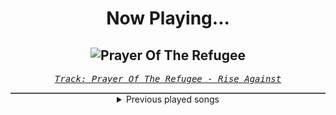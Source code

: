<div align="center"> 
<h1>Now Playing...</h1>

![Prayer Of The Refugee](https://i.scdn.co/image/ab67616d00001e023d49fa9efbba5f8ecc35b0df)
--
_<samp><a href="https://open.spotify.com/track/2VGQ342iuqj6aSaYbyBQVJ">Track: Prayer Of The Refugee - Rise Against</a></samp>_

<div style="border: 1px #4B5054 solid"></div>
<details>
  <summary>
    Previous played songs
  </summary>
  <table>
    <thead>
      <tr>
        <th>
          Artist
        </th>
        <th>
          Song
        </th>
        <th>
          Link
        </th>
      </tr>
    </thead>
    <tbody>
      <tr><td>Rise Against</td><td>Prayer Of The Refugee</td><td><a href="https://open.spotify.com/track/2VGQ342iuqj6aSaYbyBQVJ">https://open.spotify.com/track/2VGQ342iuqj6aSaYbyBQVJ</a></td></tr><tr><td>Story Of The Year</td><td>Until the Day I Die</td><td><a href="https://open.spotify.com/track/0DKNNR9iDjwfCEpMiFXMJq">https://open.spotify.com/track/0DKNNR9iDjwfCEpMiFXMJq</a></td></tr><tr><td>Bullet For My Valentine</td><td>Waking the Demon</td><td><a href="https://open.spotify.com/track/0k6wiMT26Wc3K4B2IiloUw">https://open.spotify.com/track/0k6wiMT26Wc3K4B2IiloUw</a></td></tr><tr><td>Powerman 5000</td><td>Bombshell</td><td><a href="https://open.spotify.com/track/2yY4ojg6wfEFBGVZoJuXqK">https://open.spotify.com/track/2yY4ojg6wfEFBGVZoJuXqK</a></td></tr><tr><td>Powerman 5000</td><td>Bombshell</td><td><a href="https://open.spotify.com/track/2yY4ojg6wfEFBGVZoJuXqK">https://open.spotify.com/track/2yY4ojg6wfEFBGVZoJuXqK</a></td></tr><tr><td>Dope</td><td>Nothing For Me Here</td><td><a href="https://open.spotify.com/track/1gPdjuMeLzKlCFRwbywdf3">https://open.spotify.com/track/1gPdjuMeLzKlCFRwbywdf3</a></td></tr><tr><td>Linkin Park</td><td>Lying from You</td><td><a href="https://open.spotify.com/track/4qVR3CF8FuFvHN4L6vXlB1">https://open.spotify.com/track/4qVR3CF8FuFvHN4L6vXlB1</a></td></tr><tr><td>Breaking Benjamin</td><td>Had Enough</td><td><a href="https://open.spotify.com/track/7u93rCmIM9mBoT4mvfUBTZ">https://open.spotify.com/track/7u93rCmIM9mBoT4mvfUBTZ</a></td></tr><tr><td>Red</td><td>Breathe Into Me</td><td><a href="https://open.spotify.com/track/0DLjcGTmH2NV9AjzecAGT6">https://open.spotify.com/track/0DLjcGTmH2NV9AjzecAGT6</a></td></tr><tr><td>Killswitch Engage</td><td>Holy Diver</td><td><a href="https://open.spotify.com/track/3a9urnht8HvfFzPwd0ipx6">https://open.spotify.com/track/3a9urnht8HvfFzPwd0ipx6</a></td></tr><tr><td>Disturbed</td><td>Ten Thousand Fists</td><td><a href="https://open.spotify.com/track/5hkgrWxkobGtg30I7DsfVu">https://open.spotify.com/track/5hkgrWxkobGtg30I7DsfVu</a></td></tr><tr><td>SICK PUPPIES</td><td>You're Going Down</td><td><a href="https://open.spotify.com/track/5FQXMRDSTkn9fowDJ3kZo8">https://open.spotify.com/track/5FQXMRDSTkn9fowDJ3kZo8</a></td></tr><tr><td>A Day To Remember</td><td>Mr. Highway's Thinking About The End</td><td><a href="https://open.spotify.com/track/3VnBhHJdT7p05Wtenu4fmt">https://open.spotify.com/track/3VnBhHJdT7p05Wtenu4fmt</a></td></tr><tr><td>Escape the Fate</td><td>This War Is Ours (The Guillotine II)</td><td><a href="https://open.spotify.com/track/1z33QOn2Hcq9SfI5pES25L">https://open.spotify.com/track/1z33QOn2Hcq9SfI5pES25L</a></td></tr><tr><td>Bullet For My Valentine</td><td>Hit The Floor</td><td><a href="https://open.spotify.com/track/0UYJv76bj5U3QRghS8wL9e">https://open.spotify.com/track/0UYJv76bj5U3QRghS8wL9e</a></td></tr><tr><td>Papa Roach</td><td>...To Be Loved</td><td><a href="https://open.spotify.com/track/5RxCC8ecpIb6W9MVrJNmSF">https://open.spotify.com/track/5RxCC8ecpIb6W9MVrJNmSF</a></td></tr><tr><td>Adelitas Way</td><td>Invincible</td><td><a href="https://open.spotify.com/track/4FthwGFz9SVZgCVqxNXsSK">https://open.spotify.com/track/4FthwGFz9SVZgCVqxNXsSK</a></td></tr><tr><td>Linkin Park</td><td>Figure.09</td><td><a href="https://open.spotify.com/track/0rPTPahzhGx9LSzI8XX5OM">https://open.spotify.com/track/0rPTPahzhGx9LSzI8XX5OM</a></td></tr><tr><td>Linkin Park</td><td>Figure.09</td><td><a href="https://open.spotify.com/track/0rPTPahzhGx9LSzI8XX5OM">https://open.spotify.com/track/0rPTPahzhGx9LSzI8XX5OM</a></td></tr><tr><td>Disturbed</td><td>Fear</td><td><a href="https://open.spotify.com/track/65XkfBp7jL8hKiI7HIPnaj">https://open.spotify.com/track/65XkfBp7jL8hKiI7HIPnaj</a></td></tr>
    </tbody>
  </table>
</details>

</div>
